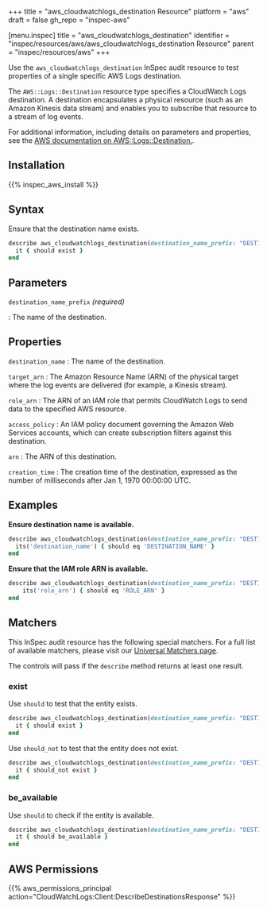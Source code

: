 +++
title = "aws_cloudwatchlogs_destination Resource"
platform = "aws"
draft = false
gh_repo = "inspec-aws"

[menu.inspec]
title = "aws_cloudwatchlogs_destination"
identifier = "inspec/resources/aws/aws_cloudwatchlogs_destination Resource"
parent = "inspec/resources/aws"
+++

Use the `aws_cloudwatchlogs_destination` InSpec audit resource to test properties of a single specific AWS Logs destination.

The `AWS::Logs::Destination` resource type specifies a CloudWatch Logs destination. A destination encapsulates a physical resource (such as an Amazon Kinesis data stream) and enables you to subscribe that resource to a stream of log events.

For additional information, including details on parameters and properties, see the [AWS documentation on AWS::Logs::Destination.](https://docs.aws.amazon.com/AWSCloudFormation/latest/UserGuide/aws-resource-logs-destination.html).

## Installation

{{% inspec_aws_install %}}

## Syntax

Ensure that the destination name exists.

```ruby
describe aws_cloudwatchlogs_destination(destination_name_prefix: "DESTINATION_NAME") do
  it { should exist }
end
```

## Parameters

`destination_name_prefix` _(required)_

: The name of the destination.

## Properties

`destination_name`
: The name of the destination.

`target_arn`
: The Amazon Resource Name (ARN) of the physical target where the log events are delivered (for example, a Kinesis stream).

`role_arn`
: The ARN of an IAM role that permits CloudWatch Logs to send data to the specified AWS resource.

`access_policy`
: An IAM policy document governing the Amazon Web Services accounts, which can create subscription filters against this destination.

`arn`
: The ARN of this destination.

`creation_time`
: The creation time of the destination, expressed as the number of milliseconds after Jan 1, 1970 00:00:00 UTC.

## Examples

**Ensure destination name is available.**

```ruby
describe aws_cloudwatchlogs_destination(destination_name_prefix: "DESTINATION_NAME") do
  its('destination_name') { should eq 'DESTINATION_NAME' }
end
```

**Ensure that the IAM role ARN is available.**

```ruby
describe aws_cloudwatchlogs_destination(destination_name_prefix: "DESTINATION_NAME") do
    its('role_arn') { should eq 'ROLE_ARN' }
end
```

## Matchers

This InSpec audit resource has the following special matchers. For a full list of available matchers, please visit our [Universal Matchers page](https://www.inspec.io/docs/reference/matchers/).

The controls will pass if the `describe` method returns at least one result.

### exist

Use `should` to test that the entity exists.

```ruby
describe aws_cloudwatchlogs_destination(destination_name_prefix: "DESTINATION_NAME") do
  it { should exist }
end
```

Use `should_not` to test that the entity does not exist.

```ruby
describe aws_cloudwatchlogs_destination(destination_name_prefix: "DESTINATION_NAME") do
  it { should_not exist }
end
```

### be_available

Use `should` to check if the entity is available.

```ruby
describe aws_cloudwatchlogs_destination(destination_name_prefix: "DESTINATION_NAME") do
  it { should be_available }
end
```

## AWS Permissions

{{% aws_permissions_principal action="CloudWatchLogs:Client:DescribeDestinationsResponse" %}}
